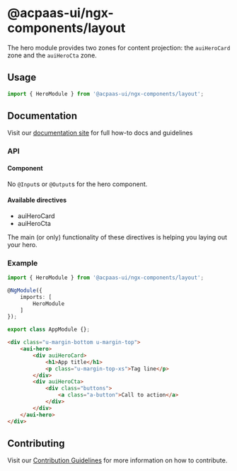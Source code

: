 # @acpaas-ui/ngx-components/layout

The hero module provides two zones for content projection: the `auiHeroCard` zone and the `auiHeroCta` zone.

## Usage

```typescript
import { HeroModule } from '@acpaas-ui/ngx-components/layout';
```

## Documentation

Visit our [documentation site](https://acpaas-ui.digipolis.be/) for full how-to docs and guidelines

### API

#### Component

No `@Input`s or `@Output`s for the hero component.

#### Available directives

- auiHeroCard
- auiHeroCta

The main (or only) functionality of these directives is helping you laying out your hero.

### Example

```typescript
import { HeroModule } from '@acpaas-ui/ngx-components/layout';

@NgModule({
    imports: [
        HeroModule
    ]
});

export class AppModule {};
```

```html
<div class="u-margin-bottom u-margin-top">
    <aui-hero>
        <div auiHeroCard>
            <h1>App title</h1>
            <p class="u-margin-top-xs">Tag line</p>
        </div>
        <div auiHeroCta>
            <div class="buttons">
                <a class="a-button">Call to action</a>
            </div>
        </div>
    </aui-hero>
</div>
```

## Contributing

Visit our [Contribution Guidelines](../../../../../CONTRIBUTING.md) for more information on how to contribute.
